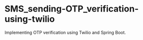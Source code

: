 # SMS_sending-OTP_verification-using-twilio
Implementing OTP verification using Twilio and Spring Boot.
